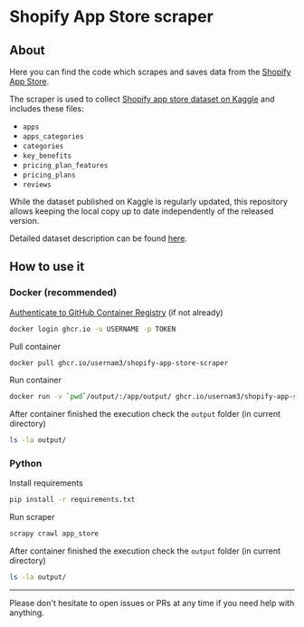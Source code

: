 # Shopify App Store scraper

## About

Here you can find the code which scrapes and saves data from the [Shopify App Store](https://apps.shopify.com/).

The scraper is used to collect [Shopify app store dataset on Kaggle](https://www.kaggle.com/usernam3/shopify-app-store) and includes these files:
- `apps`
- `apps_categories`
- `categories`
- `key_benefits`
- `pricing_plan_features`
- `pricing_plans`
- `reviews`

While the dataset published on Kaggle is regularly updated, this repository allows keeping the local copy up to date independently of the released version.

Detailed dataset description can be found [here](https://www.kaggle.com/usernam3/shopify-app-store).

## How to use it

### Docker (recommended)

[Authenticate to GitHub Container Registry](https://docs.github.com/en/packages/getting-started-with-github-container-registry/migrating-to-github-container-registry-for-docker-images#authenticating-with-the-container-registry) (if not already)

```bash
docker login ghcr.io -u USERNAME -p TOKEN
```

Pull container

```bash
docker pull ghcr.io/usernam3/shopify-app-store-scraper
```

Run container

```bash
docker run -v `pwd`/output/:/app/output/ ghcr.io/usernam3/shopify-app-store-scraper
```

After container finished the execution check the `output` folder (in current directory)

```bash
ls -la output/
```

### Python

Install requirements

```bash
pip install -r requirements.txt
``` 

Run scraper

```bash
scrapy crawl app_store
``` 
 
After container finished the execution check the `output` folder (in current directory)

```bash
ls -la output/
```

---

Please don't hesitate to open issues or PRs at any time if you need help with anything.
